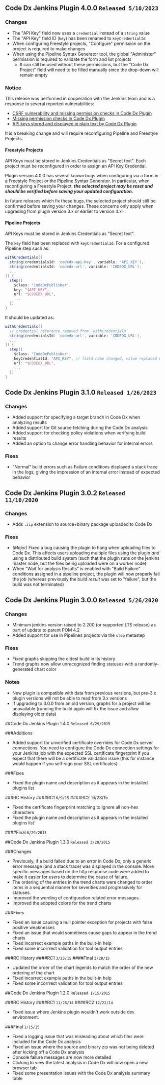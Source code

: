 ## Code Dx Jenkins Plugin 4.0.0 `Released 5/10/2023`

### Changes
- The "API Key" field now uses a `credential` instead of a `string` value
- The "API Key" field ID (`key`) has been renamed to `keyCredentialId`
- When configuring Freestyle projects, "Configure" permission on the project is required to make changes
- When using the Pipeline Syntax Generator tool, the global "Administer" permission is required to validate the form and list projects
  - It can still be used without these permissions, but the "Code Dx Project" field will need to be filled manually since the drop-down will remain empty

### Notice

This release was performed in cooperation with the Jenkins team and is a response to several reported vulnerabilities:

- [CSRF vulnerability and missing permission checks in Code Dx Plugin](https://www.jenkins.io/security/advisory/2023-05-16/#SECURITY-3118)
- [Missing permission checks in Code Dx Plugin](https://www.jenkins.io/security/advisory/2023-05-16/#SECURITY-3145)
- [API keys stored and displayed in plain text by Code Dx Plugin](https://www.jenkins.io/security/advisory/2023-05-16/#SECURITY-3146)

It is a breaking change and will require reconfiguring Pipeline and Freestyle Projects.

#### Freestyle Projects

API Keys must be stored in Jenkins Credentials as "Secret text". Each project must be reconfigured in order to assign an API Key Credential.

Plugin version 4.0.0 has several known bugs when configuring via a form in a Freestyle Project or the Pipeline Syntax Generator. In particular, when reconfiguring a Freestyle Project, **_the selected project may be reset and should be verified before saving your updated configuration._**

In future releases which fix these bugs, the selected project should still be confirmed before saving your changes. These concerns only apply when upgrading from plugin version 3.x or earlier to version 4.x+.

#### Pipeline Projects

API Keys must be stored in Jenkins Credentials as "Secret text".

The `key` field has been replaced with `keyCredentialId`. For a configured Pipeline step such as:

```groovy
withCredentials([
  string(credentialsId: 'codedx-api-key', variable: 'API_KEY'),
  string(credentialsId: 'codedx-url', variable: 'CODEDX_URL'),
  ...
]) {
  step([
    $class: 'CodeDxPublisher',
    key: "$API_KEY",
    url: "$CODEDX_URL",
    ...
  ])
}
```

It should be updated as:

```groovy
withCredentials([
  // credential reference removed from `withCredentials`
  string(credentialsId: 'codedx-url', variable: 'CODEDX_URL'),
  ...
]) {
  step([
    $class: 'CodeDxPublisher',
    keyCredentialId: "API_KEY", // field name changed, value replaced with direct credential ID
    url: "$CODEDX_URL",
    ...
  ])
}
```

## Code Dx Jenkins Plugin 3.1.0 `Released 1/26/2023`

### Changes
- Added support for specifying a target branch in Code Dx when analyzing results
- Added support for Git source fetching during the Code Dx analysis
- Added support for checking policy violations when verifying build results
- Added an option to change error handling behavior for internal errors

### Fixes
- "Normal" build errors such as Failure conditions displayed a stack trace in the logs, giving the impression of an internal error instead of expected behavior

## Code Dx Jenkins Plugin 3.0.2 `Released 11/10/2020`

### Changes
- Adds `.zip` extension to source+binary package uploaded to Code Dx

### Fixes
- *(Major)* Fixed a bug causing the plugin to hang when uploading files to Code Dx. This affects users uploading multiple files using the plugin _and_ using a distributed build system (such that the plugin runs on the jenkins master node, but the files being uploaded were on a worker node)
- When "Wait for analysis Results" is enabled with "Build Failure" conditions assigned in a pipeline project, the plugin will now properly fail the job (whereas previously the build _result_ was set to "failure", but the build was not terminated)

## Code Dx Jenkins Plugin 3.0.0 `Released 5/26/2020`

### Changes
- Minimum jenkins version raised to 2.200 (or supported LTS release) as part of update to parent POM 4.2
- Added support for use in Pipelines projects via the `step` metastep

### Fixes
- Fixed graphs skipping the oldest build in its history
- Trend graphs now allow unrecognized finding statuses with a randomly-generated chart color

### Notes
- New plugin is compatible with data from previous versions, but pre-3.x plugin versions will not be able to read from 3.x versions
- If upgrading to 3.0.0 from an old version, graphs for a project will be unavailable (running the build again will fix the issue and allow displaying older data)

##Code Dx Jenkins Plugin 1.4.0 `Released 6/29/2015`

###Additions
- Added support for unverified certificate overrides for Code Dx server connections. You need to configure the Code Dx connection settings for your Jenkins job with the expected SSL certificate fingerprint if you expect that there will be a certificate validation issue (this for instance would happen if you self-sign your SSL certificates).

###Fixes
- Fixed the plugin name and description as it appears in the installed plugins list

###RC History
####RC1 `6/9/15`
####RC2 `6/23/15
- Fixed the certificate fingerprint matching to ignore all non-hex characters
- Fixed the plugin name and description as it appears in the installed plugins list`

####Final `6/29/2015`

##Code Dx Jenkins Plugin 1.3.0 `Released 3/28/2015`

###Changes
- Previously, if a build failed due to an error in Code Dx, only a generic error message (and a stack trace) was displayed in the console. More specific messages based on the http response code were added to make it easier for users to determine the cause of failure.
- The ordering of the entries in the trend charts were changed to order items in a sequential manner for severities and progressively for statuses.
- Improved the wording of configuration related error messages.
- Improved the adopted colors for the trend charts

###Fixes
- Fixed an issue causing a null pointer exception for projects with false positive weaknesses
- Fixed an issue that would sometimes cause gaps to appear in the trend charts
- Fixed incorrect example paths in the built-in help
- Fixed some incorrrect validation for tool output entries

###RC History
####RC1 `3/25/15`
####Final `3/28/15`
- Updated the order of the chart legends to match the order of the new ordering of the chart
- Fixed incorrect example paths in the built-in help
- Fixed some incorrrect validation for tool output entries

##Code Dx Jenkins Plugin 1.2.0 `Released 1/15/2015`

###RC History
####RC1 `11/26/14`
####RC2 `12/22/14`
- Fixed issue where Jenkins plugin wouldn't work outside dev environment.

###Final `1/15/15`
- Fixed a logging issue that was misleading about which files were included for the Code Dx analysis
- Fixed an issue where the source and binary zip was not being deleted after kicking off a Code Dx analysis
- Console failure messages are now more detailed
- Clicking to view the latest analysis in Code Dx will now open a new browser tab
- Fixed some presentation issues with the Code Dx analysis summary table
